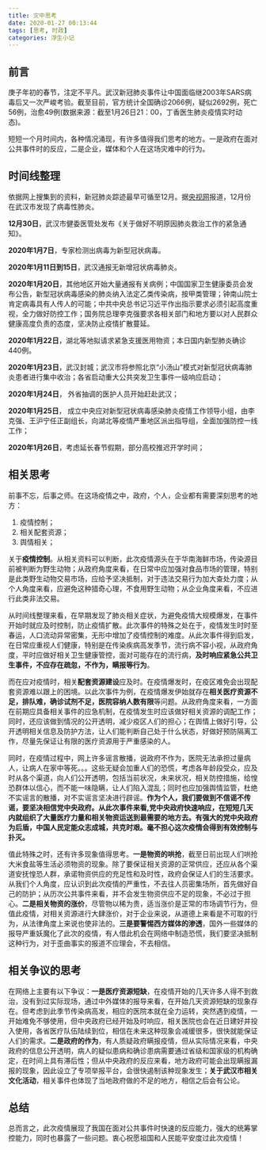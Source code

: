 ```yaml
---
title: 灾中思考
date: 2020-01-27 00:13:44
tags: [思考, 时政]
categories: 浮生小记
---
```

## 前言

庚子年初的春节，注定不平凡。武汉新冠肺炎事件让中国面临继2003年SARS病毒后又一次严峻考验。截至目前，官方统计全国确诊2066例，疑似2692例，死亡56例，治愈49例(数据来源：截至1月26日21：00，丁香医生肺炎疫情实时动态)。<br>

短短一个月时间内，各种情况涌现，有许多值得我们思考的地方。一是政府在面对公共事件时的反应，二是企业，媒体和个人在这场灾难中的行为。<br>

## 时间线整理

依据网上搜集到的资料，新冠肺炎踪迹最早可循至12月。据[央视网](http://m.news.cctv.com/2019/12/31/ARTIL1JxT1xYZ9uMgxwJRDmJ191231.shtml)报道，12月份在武汉市发现了病毒性肺炎。<br>

**12月30日**，武汉市健委医管处发布《关于做好不明原因肺炎救治工作的紧急通知》。<br>

**2020年1月7日**，专家检测出病毒为新型冠状病毒。<br>

**2020年1月11日到15日**，武汉通报无新增冠状病毒肺炎。<br>

**2020年1月20日**，其他地区开始大量通报有关病例；中国国家卫生健康委员会发布公告，新型冠状病毒感染的肺炎纳入法定乙类传染病，按甲类管理；钟南山院士肯定病毒具有人传人的可能；中共中央总书记习近平作出指示要求必须引起高度重视，全力做好防控工作；国务院总理李克强要求各相关部门和地方要以对人民群众健康高度负责的态度，坚决防止疫情扩散蔓延。<br>

**2020年1月22日**，湖北等地拟请求紧急支援医用物资；本日国内新型肺炎确诊440例。

**2020年1月23日**，武汉封城；武汉市将参照北京“小汤山”模式对新型冠状病毒肺炎患者进行集中收治；各省启动重大公共突发卫生事件一级响应启动；<br>

**2020年1月24日**， 外省抽调的医护人员开始赶赴武汉；

**2020年1月25日**， 成立中央应对新型冠状病毒感染肺炎疫情工作领导小组，由李克强、王沪宁任正副组长，向湖北等疫情严重地区派出指导组，全面加强防控一线工作；

**2020年1月26日**，考虑延长春节假期，部分高校推迟开学时间；

## 相关思考

前事不忘，后事之师。在这场疫情之中，政府，个人，企业都有需要深刻思考的地方：
1. 疫情控制；
2. 相关配套资源；
3. 舆情相关；

关于**疫情控制**。从相关资料可以判断，此次疫情源头在于华南海鲜市场，传染源目前被判断为野生动物；从政府角度来看，在日常中应加强对食品市场的管理，特别是此类野生动物交易市场，应给予坚决抵制，对于违法交易行为加大查处力度；从个人角度来看，应避免这种猎奇心理，不食用野生动物；从企业角度来看，不应进行此类非法交易。<br>

从时间线整理来看，在早期发现了肺炎相关症状，为避免疫情大规模爆发，在事件开始时就应及时控制，防止疫情扩散。此次事件的特殊之处在于，疫情发生时时至春运，人口流动异常密集，无形中增加了疫情控制的难度。从此次事件得到启发，在日常应重视人们健康，特别是在传染疾病高发季节，流行病不容小视，从政府角度，平时应做好相关卫生健康管控，面对可能存在的流行病，**及时响应紧急公共卫生事件，不应存在疏忽，不作为，瞒报等行为**。<br>

而在应对疫情时，相关**配套资源建设**应及时。在疫情爆发时，在疫区难免会出现配套资源难以跟上的困境。以此次事件为例，在疫情爆发伊始就存在**相关医疗资源不足，排队难，确诊试剂不足，医院容纳人数有限**等问题。从政府角度来看，一方面在前期应具备相关事件的应急机制，在疫情发生时应该做好相关资源的调配工作；同时，还应该做到情况的公开透明，减少疫区人们的担心；在舆情上做好引导，公开透明相关信息及防护方法，让人们能判断自己处于什么状态，好做好预防隔离工作，尽量先保证让有限的医疗资源用于严重感染的人。<br>

同时，在疫情过程中，网上许多谣言散播，说政府不作为，医院无法承担过量病人，让病人在家中等死。。。这些无疑会加重人们的恐慌，考虑各年龄段受众，应及时从各个渠道，向人们公开透明，包括当前状况，未来状况，相关防控措施，给惶恐群体以信心，而不能一味隐瞒，让人们陷入混乱；同时也应加强舆情监管，杜绝不实谣言的散播，对不实谣言坚决进行辟谣。**作为个人，我们要做到不信谣不传谣，要坚决相信党中央政府。从此次事件来看,党中央政府快速响应，在短短几天内就组织了大量医疗力量和相关物资运送到最需要的地方去。有强大的党中央政府为后盾，中国人民定能众志成城，共克时艰。毫不担心这次疫情会得到有效控制与扑灭。**<br>

值此特殊之时，还有许多现象值得思考。**一是物资的哄抢**，截至日前出现人们哄抢大米食盐等生活必须物资的现象。除了要保证相关资源的正常供应，还应从各个渠道安抚惶恐人群，承诺物资供应的充足性和及时性，政府会保证人们的生活要求。从我们个人角度，应认识到此次疫情的严重性，不去往人员密集场所，首先做好自己的防护；从历次公共事件来看，并不会发生物资供应不足的现象，不必过于担心。**二是相关物资的涨价**，尽管物以稀为贵，适当涨价是正常的市场调节行为，但值此疫情，对相关资源进行大肆涨价，对于企业来说，从道德上来看是不可取的行为，从法律角度上来说也使非法的。**三是要警惕西方媒体的渗透**，国外一些媒体的报导严重妖魔化了此次的疫情，有人借此机会在网络中制造恐慌，我们要坚决抵制这种行为，对于歪曲事实的报道不应理会，不去相信。<br>

## 相关争议的思考

在网络上主要有以下争议：**一是医疗资源短缺**，在疫情开始的几天许多人得不到救治，没有到过实际现场，通过中外媒体的报导来看，在开始几天资源短缺的现象存在。但考虑到此季节传染病高发，相应的医院本就在全力运转，突然遇到疫情，一开始难免不够使用，但中央政府已经开始及时响应，相关医院也会在近日建好并投入使用，各省医疗队伍陆续到位，相信在未来这种现象会减缓很多，很快就能保证人们的需求。**二是政府的作为**，有人质疑政府瞒报疫情，但从实际情况来看，中央政府的信息公开透明，病人的疑似患病和确诊患病需要通过省级和国家级的机构确定，在时间上具有滞后性；但从中央政府的反应来看，地方政府可能会出现瞒报漏报的现象，因此设立了专项举报平台，会很快遏制该种现象发生；**关于武汉市相关文化活动**，相关事件也体现了当地政府做的不足的地方，相信之后会有公论。<br>

## 总结

总而言之，此次疫情展现了我国在面对公共事件时快速的反应能力，强大的统筹掌控能力，同时也暴露了一些问题。衷心祝愿祖国和人民能平安度过此次疫情！